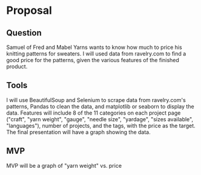 # Proposal

## Question
Samuel of Fred and Mabel Yarns wants to know how much to price his knitting patterns for sweaters. I will used data from ravelry.com to find a good price for the patterns, given the various features of the finished product. 

## Tools
I will use BeautifulSoup and Selenium to scrape data from ravelry.com's patterns, Pandas to clean the data, and matplotlib or seaborn to display the data. Features will include 8 of the 11 categories on each project page ("craft", "yarn weight", "gauge", "needle size", "yardage", "sizes available", "languages"), number of projects, and the tags, with the price as the target. The final presentation will have a graph showing the data. 

## MVP 
MVP will be a graph of "yarn weight" vs. price
